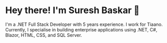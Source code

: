# Hey there! I'm Suresh Baskar 👋

I'm a .NET Full Stack Developer with 5 years experience. I work for Tiaano. Currently, I specialise in building enterprise applications using .NET, C#, Blazor, HTML, CSS, and SQL Server.
